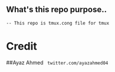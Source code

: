## What's this repo purpose..
    -- This repo is tmux.cong file for tmux

# Credit
##Ayaz Ahmed 
<code> twitter.com/ayazahmed04 </code>
